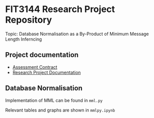 # FIT3144 Research Project Repository

Topic: Database Normalisation as a By-Product of Minimum Message Length Inferncing

## Project documentation

- [Assessment Contract](https://docs.google.com/document/d/19WB-aqYPSVZC_LMCR-GnrLcWFXibftqK5Oi4FKhsL5U/edit?usp=sharing)
- [Research Project Documentation](https://docs.google.com/document/d/1ObrosfCsYRNMG46MyFAUMFLxExtJln6NiqxPkUH9E2E/edit?usp=sharing)

## Database Normalisation

Implementation of MML can be found in `mml.py`

Relevant tables and graphs are shown in `mmlpy.ipynb`
